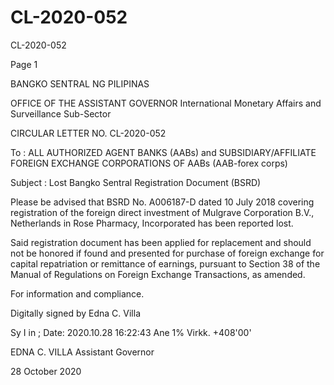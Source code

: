 # CL-2020-052

CL-2020-052

Page 1

BANGKO SENTRAL NG PILIPINAS

OFFICE OF THE ASSISTANT GOVERNOR International Monetary Affairs and Surveillance Sub-Sector

CIRCULAR LETTER NO. CL-2020-052

To : ALL AUTHORIZED AGENT BANKS (AABs) and SUBSIDIARY/AFFILIATE FOREIGN EXCHANGE CORPORATIONS OF AABs (AAB-forex corps)

Subject : Lost Bangko Sentral Registration Document (BSRD)

Please be advised that BSRD No. A006187-D dated 10 July 2018 covering registration of the foreign direct investment of Mulgrave Corporation B.V., Netherlands in Rose Pharmacy, Incorporated has been reported lost.

Said registration document has been applied for replacement and should not be honored if found and presented for purchase of foreign exchange for capital repatriation or remittance of earnings, pursuant to Section 38 of the Manual of Regulations on Foreign Exchange Transactions, as amended.

For information and compliance.

Digitally signed by Edna C. Villa

Sy I in ; Date: 2020.10.28 16:22:43 Ane 1% Virkk. +408'00'

EDNA C. VILLA Assistant Governor

28 October 2020